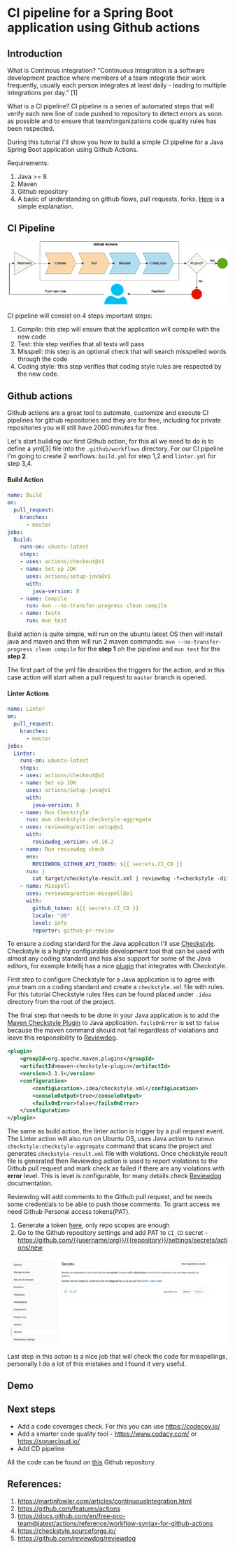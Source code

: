 # CI pipeline for a Spring Boot application using Github actions

## Introduction
What is Continous integration? "Continuous Integration is a software development practice where members of a team integrate their work frequently, usually each person integrates at least daily - leading to multiple integrations per day." [1]

What is a CI pipeline? CI pipeline is a series of automated steps that will verify each new line of code pushed to repository to detect errors as soon as possible and to ensure that team/organizations code quality rules has been respected.  

During this tutorial I'll show you how to build a simple CI pipeline for a Java Spring Boot application using Github Actions.

Requirements:
1. Java >= 8
2. Maven
3. Github repository
4. A basic of understanding on github flows, pull requests, forks. [Here](https://guides.github.com/introduction/flow/) is a simple explanation.

## CI Pipeline

![alt-test](./assets/ci-pipeline.png)

CI pipeline will consist on 4 steps important steps:
1. Compile: this step will ensure that the application will compile with the new code
2. Test: this step verifies that all tests will pass
3. Misspell: this step is an optional check that will search misspelled words through the code
4. Coding style: this step verifies that coding style rules are respected by the new code.

## Github actions

Github actions are a great tool to automate, customize and execute CI pipelines for github repositories and they are for free, including for private repositories you will still have 2000 minutes for free.

Let's start building our first Github action, for this all we need to do is to define a yml[3] file into the `.github/workflows` directory. For our CI pipeline I'm going to create 2 worflows: `build.yml` for step 1,2 and `linter.yml` for step 3,4. 


#### Build Action 

```yml
name: Build
on:
  pull_request:
    branches:
      - master
jobs:
  Build:
    runs-on: ubuntu-latest
    steps:
    - uses: actions/checkout@v1
    - name: Set up JDK
      uses: actions/setup-java@v1
      with:
        java-version: 8
    - name: Compile
      run: mvn --no-transfer-progress clean compile
    - name: Tests
      run: mvn test
```

Build action is quite simple, will run on the ubuntu latest OS then will install java and maven and then will run 2 maven commands: `mvn --no-transfer-progress clean compile` for the **step 1** oh the pipeline and `mvn test` for the **step 2**.

The first part of the yml file describes the triggers for the action, and in this case action will start when a pull request to `master` branch is opened.


#### Linter Actions

```yml
name: Linter
on:
  pull_request:
    branches:
      - master
jobs:
  Linter:
    runs-on: ubuntu-latest
    steps:
    - uses: actions/checkout@v1
    - name: Set up JDK
      uses: actions/setup-java@v1
      with:
        java-version: 8
    - name: Run Checkstyle
      run: mvn checkstyle:checkstyle-aggregate
    - uses: reviewdog/action-setup@v1
      with:
        reviewdog_version: v0.10.2
    - name: Run reviewdog check
      env:
        REVIEWDOG_GITHUB_API_TOKEN: ${{ secrets.CI_CD }}
      run: |
        cat target/checkstyle-result.xml | reviewdog -f=checkstyle -diff="git diff master" -reporter=github-pr-check
    - name: Misspell
      uses: reviewdog/action-misspell@v1
      with:
        github_token: ${{ secrets.CI_CD }}
        locale: "US"
        level: info
        reporter: github-pr-review

```

To ensure a coding standard for the Java application I'll use [Checkstyle](https://checkstyle.sourceforge.io/). Checkstyle is a highly configurable development tool that can be used with almost any coding standard and has also support for some of the Java editors, for example Intellij has a nice [plugin](https://plugins.jetbrains.com/plugin/1065-checkstyle-idea) that integrates with Checkstyle.

First step to configure Checkstyle for a Java application is to agree with your team on a coding standard and create a `checkstyle.xml` file with rules. For this tutorial Checkstyle rules files can be found placed under `.idea` directory from the root of the project.


The final step that needs to be done in your Java application is to add the [Maven Checkstyle Plugin](https://maven.apache.org/plugins/maven-checkstyle-plugin/) to Java application. `failsOnError` is set to `false` because the maven command should not fail regardless of violations and leave this responsibility to [Reviewdog](https://github.com/reviewdog/reviewdog). 

```xml
<plugin>
    <groupId>org.apache.maven.plugins</groupId>
    <artifactId>maven-checkstyle-plugin</artifactId>
    <version>3.1.1</version>
    <configuration>
        <configLocation>.idea/checkstyle.xml</configLocation>
        <consoleOutput>true</consoleOutput>
        <failsOnError>false</failsOnError>
    </configuration>
</plugin>
```
The same as build action, the linter action is trigger by a pull request event. The Linter action will also run on Ubuntu OS, uses Java action to run`mvn checkstyle:checkstyle-aggregate` command that scans the project and generates `checkstyle-result.xml` file with violations.
Once checkstyle result file is generated then Reviewdog action is used to report violations to the Github pull request and mark check as failed if there are any violations with **error** level. This is level is configurable, for many details check [Reviewdog](https://github.com/reviewdog/reviewdog) documentation.
 
Reviewdog will add comments to the Github pull request, and he needs some credentials to be able to push those comments. To grant access we need Github Personal access tokens(PAT).
 1. Generate a token [here](https://github.com/settings/tokens), only repo scopes are enough
 2. Go to the Github repository settings and add PAT to `CI_CD` secret - https://github.com/{{username/org}}/{{repository}}/settings/secrets/actions/new 

![alt-test](./assets/git_secret.png)

Last step in this action is a nice job that will check the code for misspellings, personally I do a lot of this mistakes and I found it very useful.

## Demo


## Next steps
- Add a code coverages check. For this you can use https://codecov.io/
- Add a smarter code quality tool - https://www.codacy.com/ or https://sonarcloud.io/
- Add CD pipeline


All the code can be found on [this](https://github.com/cosminseceleanu/tutorials) Github repository.

## References:
1. https://martinfowler.com/articles/continuousIntegration.html
2. https://github.com/features/actions
3. https://docs.github.com/en/free-pro-team@latest/actions/reference/workflow-syntax-for-github-actions
4. https://checkstyle.sourceforge.io/
4. https://github.com/reviewdog/reviewdog
